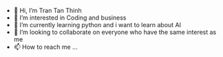 - 👋 Hi, I’m Tran Tan Thinh
- 👀 I’m interested in Coding and business
- 🌱 I’m currently learning python and i want to learn about AI
- 💞️ I’m looking to collaborate on everyone who have the same interest as me
- 📫 How to reach me ...


<!---
TWM109/TWM109 is a ✨ special ✨ repository because its `README.md` (this file) appears on your GitHub profile.
You can click the Preview link to take a look at your changes.
--->
